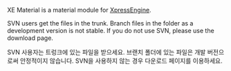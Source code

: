 XE Material is a material module for [XpressEngine](http://code.google.com/p/xe-core/).

SVN users get the files in the trunk. Branch files in the folder as a development version is not stable. If you do not use SVN, please use the download page.

SVN 사용자는 트렁크에 있는 파일을 받으세요. 브랜치 폴더에 있는 파일은 개발 버전으로써 안정적이지 않습니다. SVN을 사용하지 않는 경우 다운로드 페이지를 이용하세요.